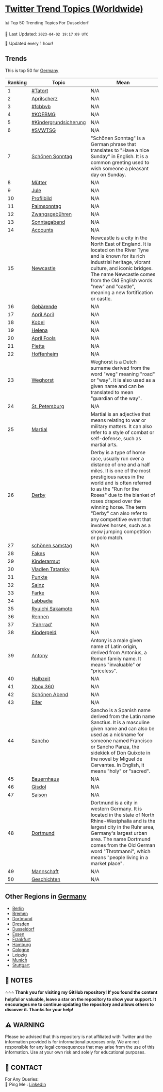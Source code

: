 [Twitter Trend Topics (Worldwide)](https://github.com/ErcinDedeoglu/Twitter-Trend-Topics)
==========


📊 Top 50 Trending Topics For Dusseldorf

📆 Last Updated: `2023-04-02 19:17:09 UTC`

🔧 Updated every 1 hour!


## Trends

This is top 50 for [Germany](</Germany>)

| Ranking | Topic | Mean |
| ------- | ------------ | ------------ |
| 1 | [#Tatort](http://twitter.com/search?q=%23Tatort) | N/A |
| 2 | [Aprilscherz](http://twitter.com/search?q=Aprilscherz) | N/A |
| 3 | [#fcbbvb](http://twitter.com/search?q=%23fcbbvb) | N/A |
| 4 | [#KOEBMG](http://twitter.com/search?q=%23KOEBMG) | N/A |
| 5 | [#Kindergrundsicherung](http://twitter.com/search?q=%23Kindergrundsicherung) | N/A |
| 6 | [#SVWTSG](http://twitter.com/search?q=%23SVWTSG) | N/A |
| 7 | [Schönen Sonntag](http://twitter.com/search?q=Sch%c3%b6nen+Sonntag) | "Schönen Sonntag" is a German phrase that translates to "Have a nice Sunday" in English. It is a common greeting used to wish someone a pleasant day on Sunday. |
| 8 | [Mütter](http://twitter.com/search?q=M%c3%bctter) | N/A |
| 9 | [Jule](http://twitter.com/search?q=Jule) | N/A |
| 10 | [Profilbild](http://twitter.com/search?q=Profilbild) | N/A |
| 11 | [Palmsonntag](http://twitter.com/search?q=Palmsonntag) | N/A |
| 12 | [Zwangsgebühren](http://twitter.com/search?q=Zwangsgeb%c3%bchren) | N/A |
| 13 | [Sonntagabend](http://twitter.com/search?q=Sonntagabend) | N/A |
| 14 | [Accounts](http://twitter.com/search?q=Accounts) | N/A |
| 15 | [Newcastle](http://twitter.com/search?q=Newcastle) | Newcastle is a city in the North East of England. It is located on the River Tyne and is known for its rich industrial heritage, vibrant culture, and iconic bridges. The name Newcastle comes from the Old English words "new" and "castle", meaning a new fortification or castle. |
| 16 | [Gebärende](http://twitter.com/search?q=Geb%c3%a4rende) | N/A |
| 17 | [April April](http://twitter.com/search?q=April+April) | N/A |
| 18 | [Kobel](http://twitter.com/search?q=Kobel) | N/A |
| 19 | [Helena](http://twitter.com/search?q=Helena) | N/A |
| 20 | [April Fools](http://twitter.com/search?q=April+Fools) | N/A |
| 21 | [Pietta](http://twitter.com/search?q=Pietta) | N/A |
| 22 | [Hoffenheim](http://twitter.com/search?q=Hoffenheim) | N/A |
| 23 | [Weghorst](http://twitter.com/search?q=Weghorst) | Weghorst is a Dutch surname derived from the word "weg" meaning "road" or "way". It is also used as a given name and can be translated to mean "guardian of the way". |
| 24 | [St. Petersburg](http://twitter.com/search?q=St.+Petersburg) | N/A |
| 25 | [Martial](http://twitter.com/search?q=Martial) | Martial is an adjective that means relating to war or military matters. It can also refer to a style of combat or self-defense, such as martial arts. |
| 26 | [Derby](http://twitter.com/search?q=Derby) | Derby is a type of horse race, usually run over a distance of one and a half miles. It is one of the most prestigious races in the world and is often referred to as the "Run for the Roses" due to the blanket of roses draped over the winning horse. The term "Derby" can also refer to any competitive event that involves horses, such as a show jumping competition or polo match. |
| 27 | [schönen samstag](http://twitter.com/search?q=sch%c3%b6nen+samstag) | N/A |
| 28 | [Fakes](http://twitter.com/search?q=Fakes) | N/A |
| 29 | [Kinderarmut](http://twitter.com/search?q=Kinderarmut) | N/A |
| 30 | [Vladlen Tatarsky](http://twitter.com/search?q=Vladlen+Tatarsky) | N/A |
| 31 | [Punkte](http://twitter.com/search?q=Punkte) | N/A |
| 32 | [Sainz](http://twitter.com/search?q=Sainz) | N/A |
| 33 | [Farke](http://twitter.com/search?q=Farke) | N/A |
| 34 | [Labbadia](http://twitter.com/search?q=Labbadia) | N/A |
| 35 | [Ryuichi Sakamoto](http://twitter.com/search?q=Ryuichi+Sakamoto) | N/A |
| 36 | [Rennen](http://twitter.com/search?q=Rennen) | N/A |
| 37 | ['Fahrrad'](http://twitter.com/search?q=%27Fahrrad%27) | N/A |
| 38 | [Kindergeld](http://twitter.com/search?q=Kindergeld) | N/A |
| 39 | [Antony](http://twitter.com/search?q=Antony) | Antony is a male given name of Latin origin, derived from Antonius, a Roman family name. It means "invaluable" or "priceless". |
| 40 | [Halbzeit](http://twitter.com/search?q=Halbzeit) | N/A |
| 41 | [Xbox 360](http://twitter.com/search?q=Xbox+360) | N/A |
| 42 | [Schönen Abend](http://twitter.com/search?q=Sch%c3%b6nen+Abend) | N/A |
| 43 | [Elfer](http://twitter.com/search?q=Elfer) | N/A |
| 44 | [Sancho](http://twitter.com/search?q=Sancho) | Sancho is a Spanish name derived from the Latin name Sanctius. It is a masculine given name and can also be used as a nickname for someone named Francisco or Sancho Panza, the sidekick of Don Quixote in the novel by Miguel de Cervantes. In English, it means "holy" or "sacred". |
| 45 | [Bauernhaus](http://twitter.com/search?q=Bauernhaus) | N/A |
| 46 | [Gisdol](http://twitter.com/search?q=Gisdol) | N/A |
| 47 | [Saison](http://twitter.com/search?q=Saison) | N/A |
| 48 | [Dortmund](http://twitter.com/search?q=Dortmund) | Dortmund is a city in western Germany. It is located in the state of North Rhine-Westphalia and is the largest city in the Ruhr area, Germany's largest urban area. The name Dortmund comes from the Old German word "Throtmanni", which means "people living in a market place". |
| 49 | [Mannschaft](http://twitter.com/search?q=Mannschaft) | N/A |
| 50 | [Geschichten](http://twitter.com/search?q=Geschichten) | N/A |



## Other Regions in [Germany](</Germany>)

* [Berlin](</Germany/Berlin.md>)
* [Bremen](</Germany/Bremen.md>)
* [Dortmund](</Germany/Dortmund.md>)
* [Dresden](</Germany/Dresden.md>)
* [Dusseldorf](</Germany/Dusseldorf.md>)
* [Essen](</Germany/Essen.md>)
* [Frankfurt](</Germany/Frankfurt.md>)
* [Hamburg](</Germany/Hamburg.md>)
* [Cologne](</Germany/Cologne.md>)
* [Leipzig](</Germany/Leipzig.md>)
* [Munich](</Germany/Munich.md>)
* [Stuttgart](</Germany/Stuttgart.md>)



## 📝 NOTES

⭐⭐⭐ **Thank you for visiting my GitHub repository! If you found the content helpful or valuable, leave a star on the repository to show your support. It encourages me to continue updating the repository and allows others to discover it. Thanks for your help!**


## ⚠️ WARNING

Please be advised that this repository is not affiliated with Twitter and the information provided is for informational purposes only. We are not responsible for any legal consequences that may arise from the use of this information. Use at your own risk and solely for educational purposes.


## 📨 CONTACT

 For Any Queries:  
            🏓 Ping Me : [LinkedIn](https://www.linkedin.com/in/ercindedeoglu/)
